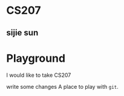 # CS207
## sijie sun
# Playground

I would like to take CS207 


write some changes
A place to play with `git`.
